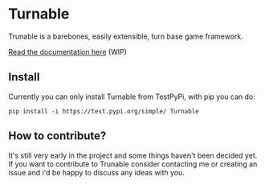 Turnable
========

Trunable is a barebones, easily extensible, turn base game framework.

[Read the documentation here](https://turnable.readthedocs.io/) (WIP)


Install
-------

Currently you can only install Turnable from TestPyPi, with pip you can do:

    pip install -i https://test.pypi.org/simple/ Turnable


How to contribute?
------------------

It's still very early in the project and some things haven't been decided yet.
If you want to contribute to Trunable consider contacting me or creating an issue and i'd
be happy to discuss any ideas with you.
